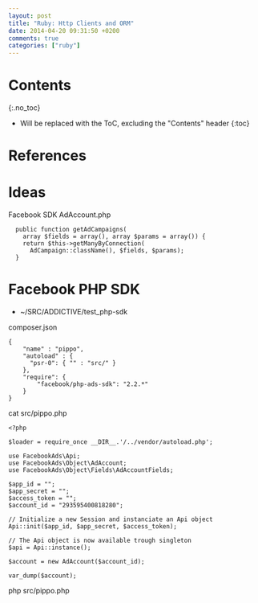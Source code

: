 ```yaml
---
layout: post
title: "Ruby: Http Clients and ORM"
date: 2014-04-20 09:31:50 +0200
comments: true
categories: ["ruby"]
---
```


# Contents
{:.no_toc}

* Will be replaced with the ToC, excluding the "Contents" header
{:toc}

# References

# Ideas

Facebook SDK AdAccount.php

~~~
  public function getAdCampaigns(
    array $fields = array(), array $params = array()) {
    return $this->getManyByConnection(
      AdCampaign::className(), $fields, $params);
  }
~~~



# Facebook PHP SDK

* ~/SRC/ADDICTIVE/test_php-sdk


composer.json 

~~~
{
    "name" : "pippo",
    "autoload" : {
      "psr-0": { "" : "src/" }
    },
    "require": {
        "facebook/php-ads-sdk": "2.2.*"
    }
}

~~~


cat src/pippo.php 

~~~
<?php

$loader = require_once __DIR__.'/../vendor/autoload.php';

use FacebookAds\Api;
use FacebookAds\Object\AdAccount;
use FacebookAds\Object\Fields\AdAccountFields;

$app_id = "";
$app_secret = "";
$access_token = "";
$account_id = "293595400818280";

// Initialize a new Session and instanciate an Api object
Api::init($app_id, $app_secret, $access_token);

// The Api object is now available trough singleton
$api = Api::instance();

$account = new AdAccount($account_id);

var_dump($account);
~~~

php src/pippo.php

